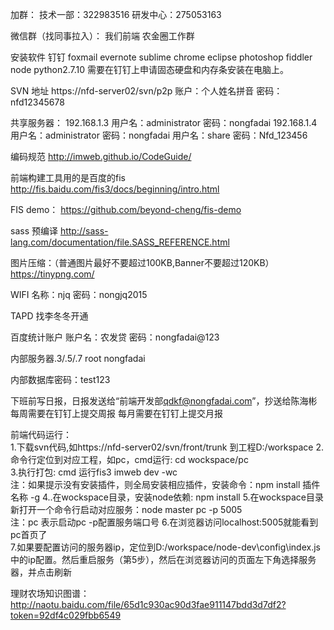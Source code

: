 加群：
技术一部：322983516   研发中心：275053163

微信群（找同事拉入）：
我们前端
农金圈工作群

安装软件
钉钉 foxmail evernote sublime  chrome eclipse photoshop fiddler node python2.7.10
需要在钉钉上申请固态硬盘和内存条安装在电脑上。

SVN 地址
https://nfd-server02/svn/p2p
账户：个人姓名拼音
密码：nfd12345678

共享服务器：
     192.168.1.3     用户名：administrator     密码：nongfadai
     192.168.1.4     用户名：administrator     密码：nongfadai
			    用户名：share     		    密码：Nfd_123456

编码规范
http://imweb.github.io/CodeGuide/

前端构建工具用的是百度的fis
http://fis.baidu.com/fis3/docs/beginning/intro.html

FIS demo：
https://github.com/beyond-cheng/fis-demo

sass 预编译
http://sass-lang.com/documentation/file.SASS_REFERENCE.html

图片压缩：（普通图片最好不要超过100KB,Banner不要超过120KB）
https://tinypng.com/

WIFI
名称：njq    密码：nongjq2015

TAPD
找李冬冬开通

百度统计账户
账户名：农发贷    密码：nongfadai@123

内部服务器.3/.5/.7
root    nongfadai

内部数据库密码：test123

下班前写日报，日报发送给“前端开发部<qdkf@nongfadai.com>”，抄送给陈海彬
每周需要在钉钉上提交周报
每月需要在钉钉上提交月报

   
前端代码运行：  
1.下载svn代码,如https://nfd-server02/svn/front/trunk  到工程D:/workspace
2.命令行定位到对应工程，如pc，cmd运行: cd wockspace/pc  
3.执行打包: cmd 运行fis3 imweb dev -wc  
注：如果提示没有安装插件，则全局安装相应插件，安装命令：npm install 插件名称 -g
4..在wockspace目录，安装node依赖: npm install
5.在wockspace目录新打开一个命令行启动对应服务：node master pc -p 5005  
注：pc 表示启动pc   -p配置服务端口号
6.在浏览器访问localhost:5005就能看到pc首页了      
7.如果要配置访问的服务器ip，定位到D:/workspace/node-dev\config\index.js中的ip配置。然后重启服务（第5步），然后在浏览器访问的页面左下角选择服务器，并点击刷新





理财农场知识图谱：http://naotu.baidu.com/file/65d1c930ac90d3fae911147bdd3d7df2?token=92df4c029fbb6549
